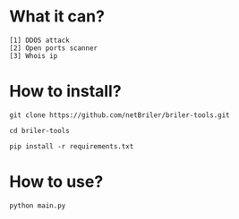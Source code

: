 # What it can?
~~~~
[1] DDOS attack
[2] Open ports scanner
[3] Whois ip
~~~~

# How to install?
`git clone https://github.com/netBriler/briler-tools.git`

`cd briler-tools`

`pip install -r requirements.txt`

# How to use?
`python main.py`
